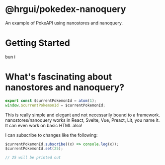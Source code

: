 # @hrgui/pokedex-nanoquery

An example of PokeAPI using nanostores and nanoquery.

# Getting Started

bun i

# What's fascinating about nanostores and nanoquery?

```js
export const $currentPokemonId = atom(1);
window.$currentPokemonId = $currentPokemonId;
```

This is really simple and elegant and not necessarily bound to a framework. nanostores/nanoquery works in React, Svelte, Vue, Preact, Lit, you name it. It can even work on basic HTML also!

I can subscribe to changes like the following:

```js
$currentPokemonId.subscribe((x) => console.log(x));
$currentPokemonId.set(25);

// 25 will be printed out
```
